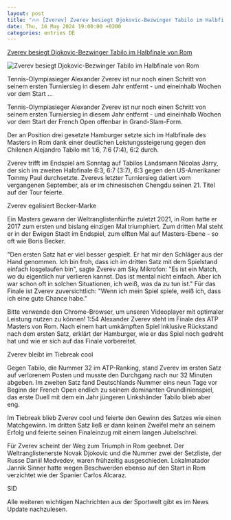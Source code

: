 ```yaml
---
layout: post
title: "🔥🔥 [Zverev] Zverev besiegt Djokovic-Bezwinger Tabilo im Halbfinale von Rom"
date: Thu, 16 May 2024 19:00:00 +0200
categories: entries DE
---
```

[Zverev besiegt Djokovic-Bezwinger Tabilo im Halbfinale von Rom](https://sport.sky.de/tennis/artikel/zverev-besiegt-djokovic-bezwinger-tabilo-im-halbfinale-von-rom/13137925/34276)

![Zverev besiegt Djokovic-Bezwinger Tabilo im Halbfinale von Rom](https://e6.365dm.de/24/05/1600x900/skysport_de-zverev-tennis_6557218.jpg?20240517165011)

Tennis-Olympiasieger Alexander Zverev ist nur noch einen Schritt von seinem ersten Turniersieg in diesem Jahr entfernt - und eineinhalb Wochen vor dem Start ...

Tennis-Olympiasieger Alexander Zverev ist nur noch einen Schritt von seinem ersten Turniersieg in diesem Jahr entfernt - und eineinhalb Wochen vor dem Start der French Open offenbar in Grand-Slam-Form.

Der an Position drei gesetzte Hamburger setzte sich im Halbfinale des Masters in Rom dank einer deutlichen Leistungssteigerung gegen den Chilenen Alejandro Tabilo mit 1:6, 7:6 (7:4), 6:2 durch.

Zverev trifft im Endspiel am Sonntag auf Tabilos Landsmann Nicolas Jarry, der sich im zweiten Halbfinale 6:3, 6:7 (3:7), 6:3 gegen den US-Amerikaner Tommy Paul durchsetzte. Zverevs letzter Turniersieg datiert vom vergangenen September, als er im chinesischen Chengdu seinen 21. Titel auf der Tour feierte.

Zverev egalisiert Becker-Marke

Ein Masters gewann der Weltranglistenfünfte zuletzt 2021, in Rom hatte er 2017 zum ersten und bislang einzigen Mal triumphiert. Zum dritten Mal steht er in der Ewigen Stadt im Endspiel, zum elften Mal auf Masters-Ebene - so oft wie Boris Becker.

"Den ersten Satz hat er viel besser gespielt. Er hat mir den Schläger aus der Hand genommen. Ich bin froh, dass ich im dritten Satz mit dem Spielstand einfach losgelaufen bin", sagte Zverev am Sky Mikrofon: "Es ist ein Match, wo du eigentlich nur verlieren kannst. Das ist mental nicht einfach. Aber ich war schon oft in solchen Situationen, ich weiß, was da zu tun ist." Für das Finale ist Zverev zuversichtlich: "Wenn ich mein Spiel spiele, weiß ich, dass ich eine gute Chance habe."

Bitte verwende den Chrome-Browser, um unseren Videoplayer mit optimaler Leistung nutzen zu können! 1:54 Alexander Zverev steht im Finale des ATP Masters von Rom. Nach einem hart umkämpften Spiel inklusive Rückstand nach dem ersten Satz, erklärt der Hamburger, wie er das Spiel noch gedreht hat und wie er sich auf das Finale vorbereitet.

Zverev bleibt im Tiebreak cool

Gegen Tabilo, die Nummer 32 im ATP-Ranking, stand Zverev im ersten Satz auf verlorenem Posten und musste den Durchgang nach nur 32 Minuten abgeben. Im zweiten Satz fand Deutschlands Nummer eins neun Tage vor Beginn der French Open endlich zu seinem dominanten Grundlinienspiel, das erste Duell mit dem ein Jahr jüngeren Linkshänder Tabilo blieb aber eng.

Im Tiebreak blieb Zverev cool und feierte den Gewinn des Satzes wie einen Matchgewinn. Im dritten Satz ließ er dann keinen Zweifel mehr an seinem Erfolg und feierte seinen Finaleinzug mit einem langen Jubelschrei.

Für Zverev scheint der Weg zum Triumph in Rom geebnet. Der Weltranglistenerste Novak Djokovic und die Nummer zwei der Setzliste, der Russe Daniil Medvedev, waren frühzeitig ausgeschieden. Lokalmatador Jannik Sinner hatte wegen Beschwerden ebenso auf den Start in Rom verzichtet wie der Spanier Carlos Alcaraz.

SID

Alle weiteren wichtigen Nachrichten aus der Sportwelt gibt es im News Update nachzulesen.

